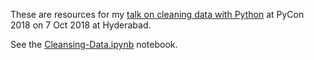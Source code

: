 These are resources for my
[talk on cleaning data with Python](https://in.pycon.org/cfp/2018/proposals/cleaning-data-with-python~azzma/)
at PyCon 2018 on 7 Oct 2018 at Hyderabad.

See the [Cleansing-Data.ipynb](Cleansing-Data.ipynb) notebook.
